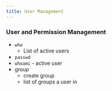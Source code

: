 ```yaml
---
title: User Management
---
```



### User and Permission Management

- `who`
    - List of active users
- `passwd`
- `whoami` - active user
- group
  - create group
  - list of groups a user in